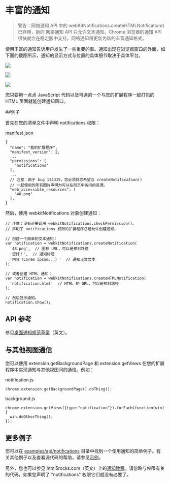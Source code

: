 # 丰富的通知

> 警告：网络通知 API 中的 webKitNotifications.createHTMLNotification() 已弃用，新的 网络通知 API 只允许文本通知。Chrome 浏览器的通知 API 很快就会在稳定版中支持，网络通知将更新为新的丰富通知格式。


使用丰富的通知告诉用户发生了一些重要的事。通知出现在浏览器窗口的外面，如下面的截图所示，通知的显示方式与位置的具体细节取决于具体平台。

![](https://developer.chrome.com/static/images/notification-windows.png)

![](https://developer.chrome.com/static/images/notification-mac.png)

![](https://developer.chrome.com/static/images/notification-linux.png)

您只要用一点点 JavaScript 代码以及可选的一个与您的扩展程序一起打包的 HTML 页面就能创建通知窗口。

##例子

首先在您的清单文件中声明 notifications 权限：

manifest.json

```
{
  "name": "我的扩展程序",
  "manifest_version": 2,
  ...
  "permissions": [
    "notifications"
  ],
  ...
  // 注意：由于 bug 134315，您必须将您希望与 createNotification()
  // 一起使用的所有图片声明为可以在网页中访问的资源。
  "web_accessible_resources": [
    "48.png"
  ],
}
```
然后，使用 webkitNotifications 对象创建通知：

```
// 注意：没有必要调用 webkitNotifications.checkPermission()。
// 声明了 notifications 权限的扩展程序总是允许创建通知。

// 创建一个简单的文本通知：
var notification = webkitNotifications.createNotification(
  '48.png',  // 图标 URL，可以是相对路径
  '您好！',  // 通知标题
  '内容（Lorem ipsum...）'  // 通知正文文本
);

// 或者创建 HTML 通知：
var notification = webkitNotifications.createHTMLNotification(
  'notification.html'  // HTML 的 URL，可以是相对路径
);

// 然后显示通知。
notification.show();
```

## API 参考
参见[桌面通知规范草案](http://dev.chromium.org/developers/design-documents/desktop-notifications/api-specification)（英文）。

## 与其他视图通信

您可以使用 extension.getBackgroundPage 和 extension.getViews 在您的扩展程序中实现通知与其他视图间的通信。例如：

notification.js

```
chrome.extension.getBackgroundPage().doThing();
```

background.js

```
chrome.extension.getViews({type:"notification"}).forEach(function(win) {
  win.doOtherThing();
});
```

## 更多例子

您可以在 [examples/api/notifications](http://src.chromium.org/viewvc/chrome/trunk/src/chrome/common/extensions/docs/examples/api/notifications/) 目录中找到一个使用通知的简单例子。有关其他例子以及查看源代码的帮助，请参见[示例](http://developer.chrome.com/extensions/samples.html)。

另外，您也可以参见 html5rocks.com（英文）上的[通知教程](http://www.html5rocks.com/tutorials/notifications/quick/)。请忽略与权限有关的代码，如果您声明了 "notifications" 权限它们就没有必要了。